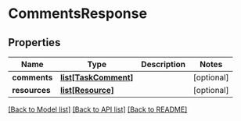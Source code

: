 # CommentsResponse

## Properties
Name | Type | Description | Notes
------------ | ------------- | ------------- | -------------
**comments** | [**list[TaskComment]**](TaskComment.md) |  | [optional] 
**resources** | [**list[Resource]**](Resource.md) |  | [optional] 

[[Back to Model list]](../README.md#documentation-for-models) [[Back to API list]](../README.md#documentation-for-api-endpoints) [[Back to README]](../README.md)

